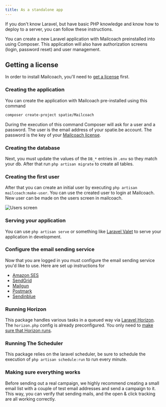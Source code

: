 ```yaml
---
title: As a standalone app
---
```


If you don't know Laravel, but have basic PHP knowledge and know how to deploy to a server, you can follow these instructions.

You can create a new Laravel application with Mailcoach preinstalled into using Composer. This application will also have authorization screens (login, password reset) and user management.

## Getting a license

In order to install Mailcoach, you'll need to [get a license](/docs/self-hosted/v6/general/getting-a-license) first.

### Creating the application

You can create the application with Mailcoach pre-installed using this command

```bash
composer create-project spatie/Mailcoach
```

During the execution of this command Composer will ask for a user and a password. The user is the email address 
of your spatie.be account. The password is the key of your [Mailcoach license](https://spatie.be/profile/purchases).

### Creating the database

Next, you must update the values of the `DB_*` entries in `.env` so they match your db. After that run `php artisan migrate` to create all tables.

### Creating the first user

After that you can create an initial user by executing `php artisan mailcoach:make-user`. You can use the created user to login at Mailcoach. New user can be made on the users screen in mailcoach.

![Users screen](/images/docs/self-hosted/v6/getting-started/users.png)

### Serving your application

You can use `php artisan serve` or something like [Laravel Valet](https://laravel.com/docs/9.x/valet) to serve your application in development.

### Configure the email sending service

Now that you are logged in you must configure the email sending service you'd like to use. Here are set up instructions for

- [Amazon SES](/docs/self-hosted/v6/using-mailcoach/configuring-mail-providers/amazon-ses)
- [SendGrid](/docs/self-hosted/v6/using-mailcoach/configuring-mail-providers/sendgrid)
- [Mailgun](/docs/self-hosted/v6/using-mailcoach/configuring-mail-providers/mailgun)
- [Postmark](/docs/self-hosted/v6/using-mailcoach/configuring-mail-providers/postmark)
- [Sendinblue](/docs/self-hosted/v6/using-mailcoach/configuring-mail-providers/sendinblue)

### Running Horizon

This package handles various tasks in a queued way via [Laravel Horizon](https://laravel.com/docs/7.x/horizon). The `horizon.php` config is already preconfigured. You only need to [make sure that Horizon runs](https://laravel.com/docs/7.x/horizon#running-horizon).

### Running The Scheduler

This package relies on the laravel scheduler, be sure to schedule the execution of `php artisan schedule:run` to run every minute.

### Making sure everything works

Before sending out a real campaign, we highly recommend creating a small email list with a couple of test email addresses and send a campaign to it. This way, you can verify that sending mails, and the open & click tracking are all working correctly.
